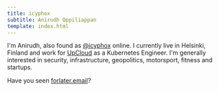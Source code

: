 ```yaml
---
title: icyphox
subtitle: Anirudh Oppiliappan
template: index.html
---
```


I'm Anirudh, also found as [@icyphox](/about) online. I currently live
in Helsinki, Finland and work for [UpCloud](https://upcloud.com) as a
Kubernetes Engineer. I'm generally interested in security,
infrastructure, geopolitics, motorsport, fitness and startups.

Have you seen [forlater.email](https://forlater.email)?
